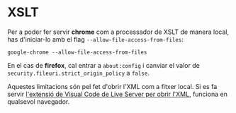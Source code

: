 # XSLT

Per a poder fer servir **chrome** com a processador de XSLT de manera local, has d'iniciar-lo amb el flag `--allow-file-access-from-files`:

    google-chrome --allow-file-access-from-files

En el cas de **firefox**, cal entrar a `about:config` i canviar el valor de `security.fileuri.strict_origin_policy` a `false`.

Aquestes limitacions són pel fet d'obrir l'XML com a fitxer local. Si es fa servir [l'extensió de Visual Code de Live Server per obrir l'XML](https://marketplace.visualstudio.com/items?itemName=ritwickdey.LiveServer), funciona en qualsevol navegador.